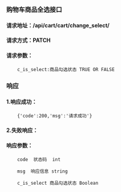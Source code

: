 ### 购物车商品全选接口

#### 请求地址：/api/cart/cart/change_select/

#### 请求方式：PATCH

#### 请求参数：
        
        c_is_select:商品勾选状态 TRUE OR FALSE
        
### 响应

#### 1.响应成功：

        {'code':200,'msg':'请求成功'}
        
#### 2.失败响应：

        
#### 响应参数：

        code  状态码  int
    
        msg  响应信息 string
         
        c_is_select 商品勾选状态 Boolean
